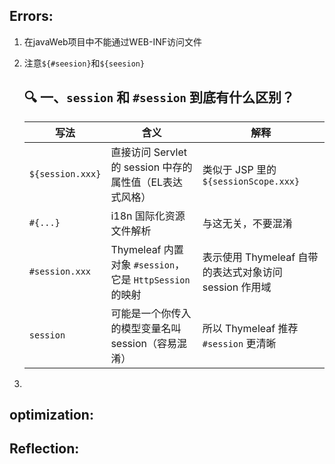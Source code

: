 ## Errors:
1. 在javaWeb项目中不能通过WEB-INF访问文件

2. 注意`${#seesion}`和`${seesion}`

   ## 🔍 一、`session` 和 `#session` 到底有什么区别？

   | 写法             | 含义                                                     | 解释                                                   |
   | ---------------- | -------------------------------------------------------- | ------------------------------------------------------ |
   | `${session.xxx}` | 直接访问 Servlet 的 session 中存的属性值（EL表达式风格） | 类似于 JSP 里的 `${sessionScope.xxx}`                  |
   | `#{...}`         | i18n 国际化资源文件解析                                  | 与这无关，不要混淆                                     |
   | `#session.xxx`   | Thymeleaf 内置对象 `#session`，它是 `HttpSession` 的映射 | 表示使用 Thymeleaf 自带的表达式对象访问 session 作用域 |
   | `session`        | 可能是一个你传入的模型变量名叫 session（容易混淆）       | 所以 Thymeleaf 推荐 `#session` 更清晰                  |

3. 

## optimization:

## Reflection:
